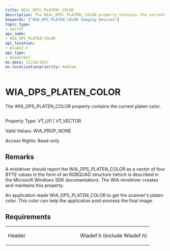 ```yaml
---
title: WIA\_DPS\_PLATEN\_COLOR
description: The WIA\_DPS\_PLATEN\_COLOR property contains the current platen color.
keywords: ["WIA_DPS_PLATEN_COLOR Imaging Devices"]
topic_type:
- apiref
api_name:
- WIA_DPS_PLATEN_COLOR
api_location:
- Wiadef.h
api_type:
- HeaderDef
ms.date: 11/28/2017
ms.localizationpriority: medium
---
```


# WIA\_DPS\_PLATEN\_COLOR


The WIA\_DPS\_PLATEN\_COLOR property contains the current platen color.

## <span id="ddk_wia_dps_platen_color_si"></span><span id="DDK_WIA_DPS_PLATEN_COLOR_SI"></span>


Property Type: VT\_UI1 | VT\_VECTOR

Valid Values: WIA\_PROP\_NONE

Access Rights: Read-only

## Remarks

A minidriver should report the WIA\_DPS\_PLATEN\_COLOR as a vector of four BYTE values in the form of an RGBQUAD structure (which is described in the Microsoft Windows SDK documentation). The WIA minidriver creates and maintains this property.

An application reads WIA\_DPS\_PLATEN\_COLOR to get the scanner's platen color. This color can help the application post-process the final image.

## Requirements

<table>
<colgroup>
<col width="50%" />
<col width="50%" />
</colgroup>
<tbody>
<tr class="odd">
<td><p>Header</p></td>
<td>Wiadef.h (include Wiadef.h)</td>
</tr>
</tbody>
</table>

 

 





